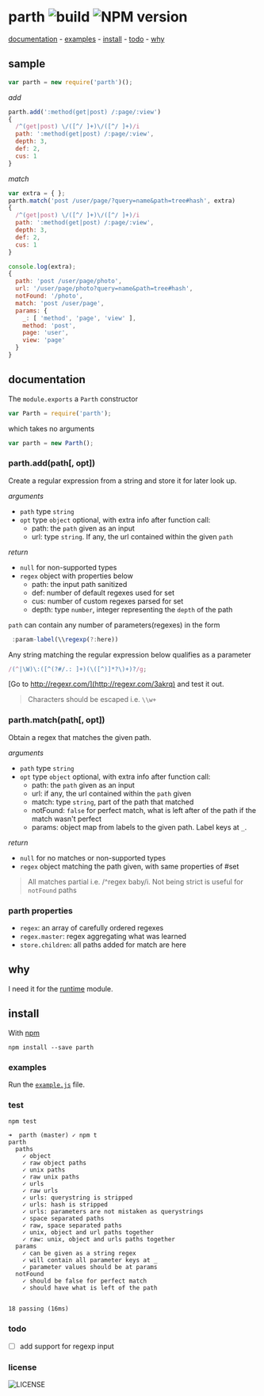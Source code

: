 # parth ![build][x-build] ![NPM version][x-version]
[documentation](#documentation) -
[examples](#examples) -
[install](#install) -
[todo](#todo) -
[why](#why)

## sample

```js
var parth = new require('parth')();
```

_add_

```js
parth.add(':method(get|post) /:page/:view')
{
  /^(get|post) \/([^/ ]+)\/([^/ ]+)/i
  path: ':method(get|post) /:page/:view',
  depth: 3,
  def: 2,
  cus: 1
}
```
_match_

```js
var extra = { };
parth.match('post /user/page/?query=name&path=tree#hash', extra)
{
  /^(get|post) \/([^/ ]+)\/([^/ ]+)/i
  path: ':method(get|post) /:page/:view',
  depth: 3,
  def: 2,
  cus: 1
}

console.log(extra);
{
  path: 'post /user/page/photo',
  url: '/user/page/photo?query=name&path=tree#hash',
  notFound: '/photo',
  match: 'post /user/page',
  params: {
    _: [ 'method', 'page', 'view' ],
    method: 'post',
    page: 'user',
    view: 'page'
  }
}
```

## documentation

The `module.exports` a `Parth` constructor

````js
var Parth = require('parth');
````

which takes no arguments
```js
var parth = new Parth();
```

### parth.add(path[, opt])

Create a regular expression from a string and store it for later look up.

_arguments_
- `path` type `string`
- `opt` type `object` optional, with extra info after function call:
  - path: the `path` given as an input
  - url: type `string`. If any, the url contained within the given `path`

_return_
  - `null` for non-supported types
  - `regex` object with properties below
    - path: the input path sanitized
    - def: number of default regexes used for set
    - cus: number of custom regexes parsed for set
    - depth: type `number`, integer representing the `depth` of the path

`path` can contain any number of parameters(regexes) in the form
```js
 :param-label(\\regexp(?:here))
```
Any string matching the regular expression below qualifies as a parameter

````js
/(^|\W)\:([^(?#/.: ]+)(\([^)]*?\)+)?/g;
````

[Go to http://regexr.com/](http://regexr.com/3akrq) and test it out.

> Characters should be escaped i.e. `\\w+`

### parth.match(path[, opt])

Obtain a regex that matches the given path.

_arguments_
- `path` type `string`
- `opt` type `object` optional, with extra info after function call:
  - path: the `path` given as an input
  - url: if any, the url contained within the `path` given
  - match: type `string`, part of the path that matched
  - notFound: `false` for perfect match, what is left after of the path if the match wasn't perfect
  - params: object map from labels to the given path. Label keys at `_`.

_return_
  - `null` for no matches or non-supported types
  - `regex` object matching the path given, with same properties of #set

> All matches partial i.e. /^regex baby/i.
> Not being strict is useful for `notFound` paths

### parth properties

 - `regex`: an array of carefully ordered regexes
 - `regex.master`: regex aggregating what was learned
 - `store.children`: all paths added for match are here

## why

I need it for the [runtime](https://github.com/stringparser/runtime) module.

## install

With [npm](http://npmjs.org)

    npm install --save parth

### examples

Run the [`example.js`](example.js) file.

### test

    npm test

```
➜  parth (master) ✓ npm t
parth
  paths
    ✓ object
    ✓ raw object paths
    ✓ unix paths
    ✓ raw unix paths
    ✓ urls
    ✓ raw urls
    ✓ urls: querystring is stripped
    ✓ urls: hash is stripped
    ✓ urls: parameters are not mistaken as querystrings
    ✓ space separated paths
    ✓ raw, space separated paths
    ✓ unix, object and url paths together
    ✓ raw: unix, object and urls paths together
  params
    ✓ can be given as a string regex
    ✓ will contain all parameter keys at _
    ✓ parameter values should be at params
  notFound
    ✓ should be false for perfect match
    ✓ should have what is left of the path


18 passing (16ms)
```

### todo

 - [ ] add support for regexp input

### license

![LICENSE](http://img.shields.io/npm/l/parth.svg?style=flat-square)


[x-build]: http://img.shields.io/travis/stringparser/parth/master.svg?style=flat-square
[x-version]: http://img.shields.io/npm/v/parth.svg?style=flat-square
